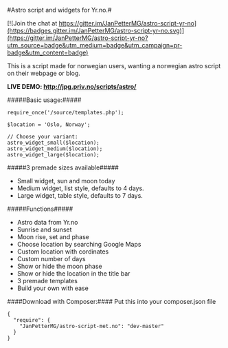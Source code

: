 #Astro script and widgets for Yr.no.#

[![Join the chat at https://gitter.im/JanPetterMG/astro-script-yr-no](https://badges.gitter.im/JanPetterMG/astro-script-yr-no.svg)](https://gitter.im/JanPetterMG/astro-script-yr-no?utm_source=badge&utm_medium=badge&utm_campaign=pr-badge&utm_content=badge)

This is a script made for norwegian users, wanting a norwegian astro script on their webpage or blog.

**LIVE DEMO: http://jpg.priv.no/scripts/astro/**

#####Basic usage:#####
````
require_once('/source/templates.php');

$location = 'Oslo, Norway';

// Choose your variant:
astro_widget_small($location);
astro_widget_medium($location);
astro_widget_large($location);
````

#####3 premade sizes available#####
- Small widget, sun and moon today
- Medium widget, list style, defaults to 4 days.
- Large widget, table style, defaults to 7 days.

#####Functions#####
- Astro data from Yr.no
- Sunrise and sunset
- Moon rise, set and phase
- Choose location by searching Google Maps
- Custom location with cordinates
- Custom number of days
- Show or hide the moon phase
- Show or hide the location in the title bar
- 3 premade templates
- Build your own with ease

####Download with Composer:####
Put this into your composer.json file
````
{
  "require": {
    "JanPetterMG/astro-script-met.no": "dev-master"
  }
}
````
